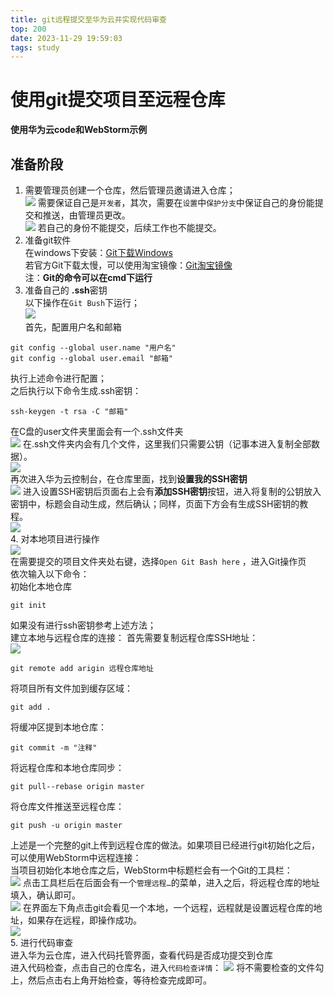 ```yaml
---
title: git远程提交至华为云并实现代码审查
top: 200
date: 2023-11-29 19:59:03
tags: study
---
```


# 使用git提交项目至远程仓库
**使用华为云code和WebStorm示例**
## 准备阶段  
1. 需要管理员创建一个仓库，然后管理员邀请进入仓库；  
![](https://jsdelivr.030706.xyz/gh/sunnydusk/my-blog-images@main/202311292059419.png)
需要保证自己是`开发者`，其次，需要在`设置`中`保护分支`中保证自己的身份能提交和推送，由管理员更改。   
![](https://jsdelivr.030706.xyz/gh/sunnydusk/my-blog-images@main/202311292102973.png)
若自己的身份不能提交，后续工作也不能提交。   
2. 准备git软件  
在windows下安装：[Git下载Windows](https://git-scm.com/download/win)    
若官方Git下载太慢，可以使用淘宝镜像：[Git淘宝镜像](https://registry.npmmirror.com/binary.html?path=git-for-windows/)    
注：**Git的命令可以在cmd下运行**
3. 准备自己的 **.ssh**密钥   
以下操作在`Git Bush`下运行；  
![](https://jsdelivr.030706.xyz/gh/sunnydusk/my-blog-images@main/202311292112031.png)    
首先，配置用户名和邮箱  
```
git config --global user.name "用户名"   
git config --global user.email "邮箱"   
```
执行上述命令进行配置；   
之后执行以下命令生成.ssh密钥：
```
ssh-keygen -t rsa -C "邮箱"
```  
在C盘的user文件夹里面会有一个.ssh文件夹   
![](https://jsdelivr.030706.xyz/gh/sunnydusk/my-blog-images@main/202311292210445.png)
在.ssh文件夹内会有几个文件，这里我们只需要公钥（记事本进入复制全部数据）。   
![](https://jsdelivr.030706.xyz/gh/sunnydusk/my-blog-images@main/202311292215511.png)  
再次进入华为云控制台，在仓库里面，找到**设置我的SSH密钥**   
![](https://jsdelivr.030706.xyz/gh/sunnydusk/my-blog-images@main/202311292218335.png) 
进入设置SSH密钥后页面右上会有**添加SSH密钥**按钮，进入将复制的公钥放入密钥中，标题会自动生成，然后确认；同样，页面下方会有生成SSH密钥的教程。    
![](https://jsdelivr.030706.xyz/gh/sunnydusk/my-blog-images@main/202311292220740.png)  
4. 对本地项目进行操作   
![](https://jsdelivr.030706.xyz/gh/sunnydusk/my-blog-images@main/202311292225388.png)  
在需要提交的项目文件夹处右键，选择`Open Git Bash here` ，进入Git操作页    
依次输入以下命令：   
初始化本地仓库
```
git init
``` 
如果没有进行ssh密钥参考上述方法；  
建立本地与远程仓库的连接：
首先需要复制远程仓库SSH地址：  
![](https://jsdelivr.030706.xyz/gh/sunnydusk/my-blog-images@main/202311292232979.png)
```
git remote add arigin 远程仓库地址   
```
将项目所有文件加到缓存区域：   
```
git add .  
```
将缓冲区提到本地仓库：   
```
git commit -m "注释"
```
将远程仓库和本地仓库同步：  
```
git pull--rebase origin master  
```
将仓库文件推送至远程仓库：    
```
git push -u origin master  
```
上述是一个完整的git上传到远程仓库的做法。如果项目已经进行git初始化之后，可以使用WebStorm中远程连接：   
当项目初始化本地仓库之后，WebStorm中标题栏会有一个Git的工具栏：   
![](https://jsdelivr.030706.xyz/gh/sunnydusk/my-blog-images@main/202311292242163.png)
点击工具栏后在后面会有一个`管理远程…`的菜单，进入之后，将远程仓库的地址填入，确认即可。  
![](https://jsdelivr.030706.xyz/gh/sunnydusk/my-blog-images@main/202311292247063.png)
在界面左下角点击git会看见一个本地，一个远程，远程就是设置远程仓库的地址，如果存在远程，即操作成功。   
![](https://jsdelivr.030706.xyz/gh/sunnydusk/my-blog-images@main/202311292249390.png)     
5. 进行代码审查   
进入华为云仓库，进入代码托管界面，查看代码是否成功提交到仓库  
进入代码检查，点击自己的仓库名，进入`代码检查详情`：
![](https://jsdelivr.030706.xyz/gh/sunnydusk/my-blog-images@main/202311292255000.png)
将不需要检查的文件勾上，然后点击右上角开始检查，等待检查完成即可。   

